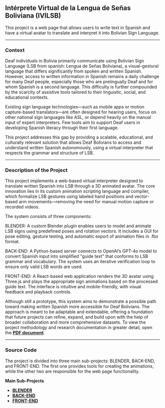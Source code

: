## Intérprete Virtual de la Lengua de Señas Boliviana (IVILSB)

This project is a web page that allows users to write text in Spanish and have a virtual avatar to translate and interpret it into Bolivian Sign Language.

---
### Context

Deaf individuals in Bolivia primarily communicate using Bolivian Sign Language (LSB from spanish: Lengua de Señas Boliviana), a visual-gestural language that differs significantly from spoken and written Spanish. However, access to written information in Spanish remains a daily challenge for many Deaf people, especially those who are prelingually Deaf and for whom Spanish is a second language. This difficulty is further compounded by the scarcity of assistive tools tailored to their linguistic, social, and educational contexts.

Existing sign language technologies—such as mobile apps or motion capture-based translators—are often designed for hearing users, focus on other national sign languages like ASL, or depend heavily on the manual input of expert interpreters. Few tools aim to support Deaf users in developing Spanish literacy through their first language.

This project addresses this gap by providing a scalable, educational, and culturally relevant solution that allows Deaf Bolivians to access and understand written Spanish autonomously, using a virtual interpreter that respects the grammar and structure of LSB.

---
### Description of the Project

This project implements a web-based virtual interpreter designed to translate written Spanish into LSB through a 3D animated avatar. The core innovation lies in its custom animation scripting language and compiler, which formalize LSB gestures using labeled hand positions and vector-based arm movements—removing the need for manual motion capture or recorded videos.

The system consists of three components:

BLENDER: A custom Blender plugin enables users to model and animate LSB signs using predefined poses and rotation vectors. It includes a GUI for pose editing, gesture testing, and automatic export of animation files in .fbx format.

BACK-END: A Python-based server connects to OpenAI’s GPT-4o model to convert Spanish input into simplified "guide text" that conforms to LSB grammar and vocabulary. The system uses an iterative verification loop to ensure only valid LSB words are used.

FRONT-END: A React-based web application renders the 3D avatar using Three.js and plays the appropriate sign animations based on the processed guide text. The interface is intuitive and mobile-friendly, with visual feedback and playback controls.

Although still a prototype, this system aims to demonstrate a possible path toward making written Spanish more accessible for Deaf Bolivians. The approach is meant to be adaptable and extendable, offering a foundation that future projects can refine, expand, and build upon with the help of broader collaboration and more comprehensive datasets.  To view the project methodology and research documentation in greater detail, open the [**PDF document**](TFG_Mayra_Oropeza.pdf).

---
### Source Code

The project is divided into three main sub-projects: BLENDER, BACK-END, and FRONT-END. The first one provides tools for creating the animations, while the other two are responsible for the web page functionality.

**Main Sub-Projects**

- [**BLENDER**](IVILSB_BLENDER/README.md)
- [**BACK-END**](IVILSB_BACKEND/README.md)
- [**FRONT-END**](IVILSB_FRONTEND/README.md)
